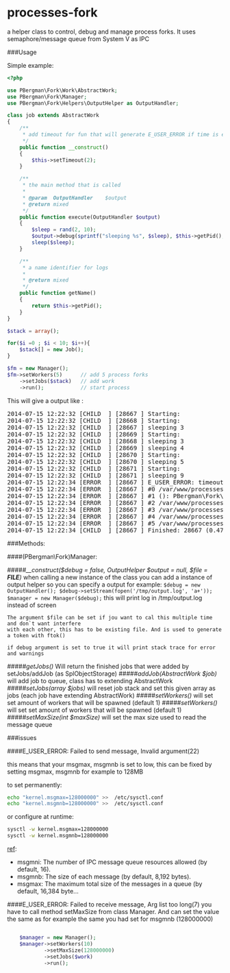 processes-fork
=========

a helper class to control, debug and manage process forks. It uses semaphore/message queue from System V as IPC

###Usage

Simple example:

```php
<?php

use PBergman\Fork\Work\AbstractWork;
use PBergman\Fork\Manager;
use PBergman\Fork\Helpers\OutputHelper as OutputHandler;

class job extends AbstractWork
{
    /**
     * add timeout for fun that will generate E_USER_ERROR if time is exceeded
     */
    public function __construct()
    {
        $this->setTimeout(2);
    }

    /**
     * the main method that is called
     *
     * @param  OutputHandler    $output
     * @return mixed
     */
    public function execute(OutputHandler $output)
    {
        $sleep = rand(2, 10);
        $output->debug(sprintf("sleeping %s", $sleep), $this->getPid(), OutputHandler::PROCESS_CHILD);
        sleep($sleep);
    }

    /**
     * a name identifier for logs
     *
     * @return mixed
     */
    public function getName()
    {
        return $this->getPid();
    }
}

$stack = array();

for($i =0 ; $i < 10; $i++){
    $stack[] = new Job();
}

$fm = new Manager();
$fm->setWorkers(5)      // add 5 process forks
    ->setJobs($stack)   // add work
    ->run();            // start process

```

This will give a output like :
<pre>
2014-07-15 12:22:32 [CHILD  ] [28667 ] Starting:
2014-07-15 12:22:32 [CHILD  ] [28668 ] Starting:
2014-07-15 12:22:32 [CHILD  ] [28667 ] sleeping 3
2014-07-15 12:22:32 [CHILD  ] [28669 ] Starting:
2014-07-15 12:22:32 [CHILD  ] [28668 ] sleeping 3
2014-07-15 12:22:32 [CHILD  ] [28669 ] sleeping 4
2014-07-15 12:22:32 [CHILD  ] [28670 ] Starting:
2014-07-15 12:22:32 [CHILD  ] [28670 ] sleeping 5
2014-07-15 12:22:32 [CHILD  ] [28671 ] Starting:
2014-07-15 12:22:32 [CHILD  ] [28671 ] sleeping 9
2014-07-15 12:22:34 [ERROR  ] [28667 ] E_USER_ERROR: timeout exceeded: 2 second(s) on line 147 in file /var/www/processes-fork/src/PBergman/Fork/Work/Controller.php
2014-07-15 12:22:34 [ERROR  ] [28667 ] #0 /var/www/processes-fork/src/PBergman/Fork/Helpers/ErrorHelper.php(62): PBergman\Fork\Helpers\ErrorHelper->(printBackTrace)
2014-07-15 12:22:34 [ERROR  ] [28667 ] #1 (): PBergman\Fork\Helpers\ErrorHelper->(PBergman\Fork\Helpers\{closure})
2014-07-15 12:22:34 [ERROR  ] [28667 ] #2 /var/www/processes-fork/src/PBergman/Fork/Work/Controller.php(147): (trigger_error)
2014-07-15 12:22:34 [ERROR  ] [28667 ] #3 /var/www/processes-fork/src/PBergman/Fork/Work/Controller.php(67): PBergman\Fork\Work\Controller->(PBergman\Fork\Work\{closure})
2014-07-15 12:22:34 [ERROR  ] [28667 ] #4 /var/www/processes-fork/src/PBergman/Fork/Manager.php(76): PBergman\Fork\Work\Controller->(run)
2014-07-15 12:22:34 [ERROR  ] [28667 ] #5 /var/www/processes-fork/test.php(56): PBergman\Fork\Manager->(run)
2014-07-15 12:22:34 [CHILD  ] [28667 ] Finished: 28667 (0.47 MB/2.86 s)
</pre>

###Methods:

####(PBergman\Fork)Manager:

#####*__construct($debug = false, OutputHelper $output = null, $file = __FILE__)*
    when calling a new instance of the class you can add a instance of output helper
    so you can specify a output for example:
    ```
    $debug = new OutputHandler();
    $debug->setStream(fopen('/tmp/output.log', 'a+'));
    $manager = new Manager($debug);
    ```
    this will print log in /tmp/output.log instead of screen

    The argument $file can be set if jou want to cal this multiple time and don`t want interfere
    with each other, this has to be existing file. And is used to generate a token with ftok()

    if debug argument is set to true it will print stack trace for error and warnings

#####*getJobs()*
    Will return the finished jobs that were added by setJobs/addJob (as SplObjectStorage)
#####*addJob(AbstractWork $job)*
    will add job to queue, class has to extending AbstractWork
#####*setJobs(array $jobs)*
    will reset job stack and set this given array as jobs (each job have extending AbstractWork)
#####*setWorkers()*
    will set set amount of workers that will be spawned (default 1)
#####*setWorkers()*
    will set set amount of workers that will be spawned (default 1)
#####*setMaxSize(int $maxSize)*
    will set the max size used to read the message queue


###issues

####E_USER_ERROR: Failed to send message, Invalid argument(22)

this means that your msgmax, msgmnb is set to low, this can be fixed by setting msgmax, msgmnb for example to 128MB

to set permanently:

```bash
echo "kernel.msgmax=128000000" >>  /etc/sysctl.conf
echo "kernel.msgmnb=128000000" >>  /etc/sysctl.conf
```

or configure at runtime:

```bash
sysctl -w kernel.msgmax=128000000
sysctl -w kernel.msgmnb=128000000
```

[ref](https://access.redhat.com/articles/15423):
+ msgmni: The number of IPC message queue resources allowed (by default, 16).
+ msgmnb: The size of each message (by default, 8,192 bytes).
+ msgmax: The maximum total size of the messages in a queue (by default, 16,384 byte...


####E_USER_ERROR: Failed to receive message, Arg list too long(7)
you have to call method setMaxSize from class Manager. And can set the value the same as for example the
same you had set for msgmnb (128000000)

```php

    $manager = new Manager();
    $manager->setWorkers(10)
            ->setMaxSize(128000000)
            ->setJobs($work)
            ->run();

```
